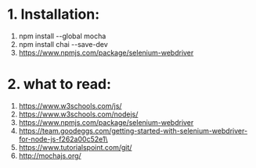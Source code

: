 # 1. Installation: #

  1. npm install --global mocha
  2. npm install chai --save-dev
  3. https://www.npmjs.com/package/selenium-webdriver

# 2. what to read: #

  1. https://www.w3schools.com/js/
  2. https://www.w3schools.com/nodejs/
  3. https://www.npmjs.com/package/selenium-webdriver
  4. https://team.goodeggs.com/getting-started-with-selenium-webdriver-for-node-js-f262a00c52e1\
  5. https://www.tutorialspoint.com/git/
  6. http://mochajs.org/
